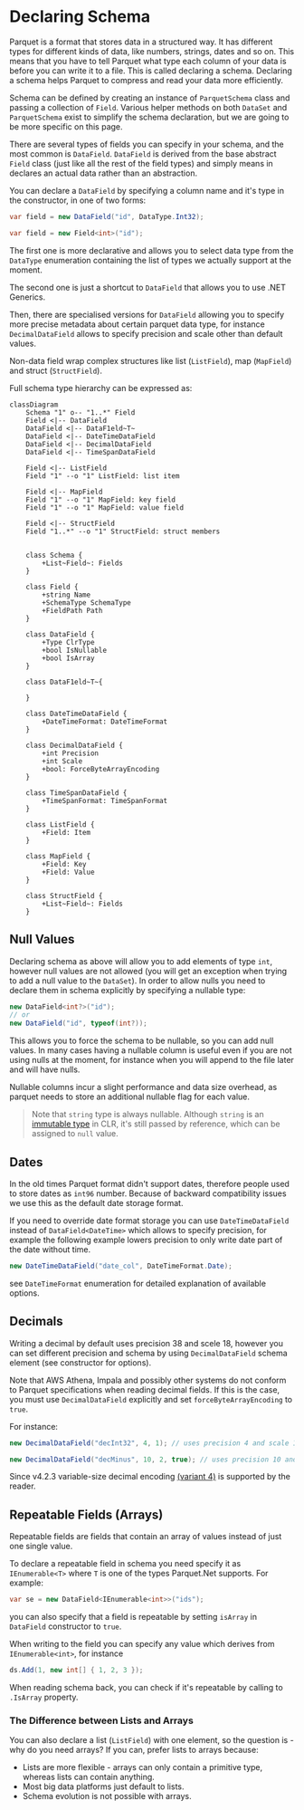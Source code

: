 # Declaring Schema

Parquet is a format that stores data in a structured way. It has different types for different kinds of data, like numbers, strings, dates and so on. This means that you have to tell Parquet what type each column of your data is before you can write it to a file. This is called declaring a schema. Declaring a schema helps Parquet to compress and read your data more efficiently.

Schema can be defined by creating an instance of `ParquetSchema` class and passing a collection of `Field`. Various helper methods on both `DataSet` and `ParquetSchema` exist to simplify the schema declaration, but we are going to be more specific on this page.

There are several types of fields you can specify in your schema, and the most common is `DataField`. `DataField` is derived from the base abstract `Field` class (just like all the rest of the field types) and simply means in declares an actual data rather than an abstraction.

You can declare a `DataField` by specifying a column name and it's type in the constructor, in one of two forms:

```csharp
var field = new DataField("id", DataType.Int32);

var field = new Field<int>("id");
```

The first one is more declarative and allows you to select data type from the `DataType` enumeration containing the list of types we actually support at the moment.

The second one is just a shortcut to `DataField` that allows you to use .NET Generics.

Then, there are specialised versions for `DataField` allowing you to specify more precise metadata about certain parquet data type, for instance `DecimalDataField` allows to specify precision and scale other than default values.

Non-data field wrap complex structures like list (`ListField`), map (`MapField`) and struct (`StructField`).

Full schema type hierarchy can be expressed as:

```mermaid
classDiagram
    Schema "1" o-- "1..*" Field
    Field <|-- DataField
    DataField <|-- DataF1eld~T~
    DataField <|-- DateTimeDataField
    DataField <|-- DecimalDataField
    DataField <|-- TimeSpanDataField
    
    Field <|-- ListField
    Field "1" --o "1" ListField: list item

    Field <|-- MapField
    Field "1" --o "1" MapField: key field
    Field "1" --o "1" MapField: value field

    Field <|-- StructField
    Field "1..*" --o "1" StructField: struct members


    class Schema {
        +List~Field~: Fields
    }

    class Field {
        +string Name
        +SchemaType SchemaType
        +FieldPath Path
    }

    class DataField {
        +Type ClrType
        +bool IsNullable
        +bool IsArray
    }

    class DataF1eld~T~{
        
    }

    class DateTimeDataField {
        +DateTimeFormat: DateTimeFormat
    }

    class DecimalDataField {
        +int Precision
        +int Scale
        +bool: ForceByteArrayEncoding
    }

    class TimeSpanDataField {
        +TimeSpanFormat: TimeSpanFormat
    }

    class ListField {
        +Field: Item
    }

    class MapField {
        +Field: Key
        +Field: Value
    }

    class StructField {
        +List~Field~: Fields
    }
```



## Null Values

Declaring schema as above will allow you to add elements of type `int`, however null values are not allowed (you will get an exception when trying to add a null value to the `DataSet`). In order to allow nulls you need to declare them in schema explicitly by specifying a nullable type:

```csharp
new DataField<int?>("id");
// or
new DataField("id", typeof(int?));
```

This allows you to force the schema to be nullable, so you can add null values. In many cases having a nullable column is useful even if you are not using nulls at the moment, for instance when you will append to the file later and will have nulls.

Nullable columns incur a slight performance and data size overhead, as parquet needs to store an additional nullable flag for each value.

> Note that `string` type is always nullable. Although `string` is an [immutable type](https://docs.microsoft.com/en-us/dotnet/csharp/programming-guide/strings/) in CLR, it's still passed by reference, which can be assigned to `null` value.

## Dates

In the old times Parquet format didn't support dates, therefore people used to store dates as `int96` number. Because of backward compatibility issues we use this as the default date storage format.

If you need to override date format storage you can use `DateTimeDataField` instead of `DataField<DateTime>` which allows to specify precision, for example the following example lowers precision to only write date part of the date without time.

```csharp
new DateTimeDataField("date_col", DateTimeFormat.Date);
```

see `DateTimeFormat` enumeration for detailed explanation of available options.

## Decimals

Writing a decimal by default uses precision 38 and scele 18, however you can set different precision and schema by using `DecimalDataField` schema element (see constructor for options).

Note that AWS Athena, Impala and possibly other systems do not conform to Parquet specifications when reading decimal fields. If this is the case, you must use `DecimalDataField` explicitly and set `forceByteArrayEncoding` to `true`.

For instance:

```csharp
new DecimalDataField("decInt32", 4, 1); // uses precision 4 and scale 1

new DecimalDataField("decMinus", 10, 2, true); // uses precision 10 and scale 2, and enforces legacy decimal encoding that Impala understands
```

Since v4.2.3 variable-size decimal encoding [(variant 4)](https://github.com/apache/parquet-format/blob/master/LogicalTypes.md#decimal) is supported by the reader.

## Repeatable Fields (Arrays)

Repeatable fields are fields that contain an array of values instead of just one single value.

To declare a repeatable field in schema you need specify it as `IEnumerable<T>` where `T` is one of the types Parquet.Net supports. For example:

```csharp
var se = new DataField<IEnumerable<int>>("ids");
```

you can also specify that a field is repeatable by setting `isArray` in `DataField` constructor to `true`.

When writing to the field you can specify any value which derives from `IEnumerable<int>`, for instance

```csharp
ds.Add(1, new int[] { 1, 2, 3 });
```

When reading schema back, you can check if it's repeatable by calling to `.IsArray` property. 

### The Difference between Lists and Arrays

You can also declare a list (`ListField`) with one element, so the question is - why do you need arrays? If you can, prefer lists to arrays because:

- Lists are more flexible - arrays can only contain a primitive type, whereas lists can contain anything.
- Most big data platforms just default to lists.
- Schema evolution is not possible with arrays.
